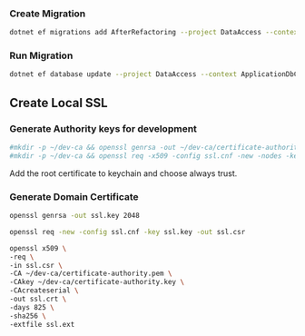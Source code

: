 ### Create Migration

```bash
dotnet ef migrations add AfterRefactoring --project DataAccess --context ApplicationDbContext --startup-project CBTD --verbose
```

### Run Migration

```bash
dotnet ef database update --project DataAccess --context ApplicationDbContext --startup-project CBTD --verbose
```

## Create Local SSL

### Generate Authority keys for development

```bash
#mkdir -p ~/dev-ca && openssl genrsa -out ~/dev-ca/certificate-authority.key 2048
#mkdir -p ~/dev-ca && openssl req -x509 -config ssl.cnf -new -nodes -key ~/dev-ca/certificate-authority.key -sha256 -days 1825 -out ~/dev-ca/certificate-authority.pem
```

Add the root certificate to keychain and choose always trust.

### Generate Domain Certificate

```bash
openssl genrsa -out ssl.key 2048

openssl req -new -config ssl.cnf -key ssl.key -out ssl.csr

openssl x509 \
-req \
-in ssl.csr \
-CA ~/dev-ca/certificate-authority.pem \
-CAkey ~/dev-ca/certificate-authority.key \
-CAcreateserial \
-out ssl.crt \
-days 825 \
-sha256 \
-extfile ssl.ext
```